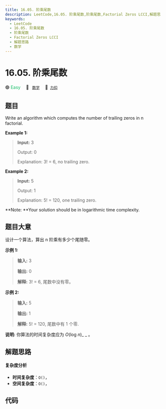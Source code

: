 ```yaml
---
title: 16.05. 阶乘尾数
description: LeetCode,16.05. 阶乘尾数,阶乘尾数,Factorial Zeros LCCI,解题思路,数学
keywords:
  - LeetCode
  - 16.05. 阶乘尾数
  - 阶乘尾数
  - Factorial Zeros LCCI
  - 解题思路
  - 数学
---
```


# 16.05. 阶乘尾数

🟢 <font color=#15bd66>Easy</font>&emsp; 🔖&ensp; [`数学`](/tag/math.md)&emsp; 🔗&ensp;[`力扣`](https://leetcode.cn/problems/factorial-zeros-lcci)

## 题目

Write an algorithm which computes the number of trailing zeros in n factorial.

**Example 1:**

> 
> 
> 
> 
> 
> **Input:** 3
> 
> Output: 0
> 
> Explanation:  3! = 6, no trailing zero.

**Example  2:**

> 
> 
> 
> 
> 
> **Input:** 5
> 
> Output: 1
> 
> Explanation:  5! = 120, one trailing zero.

**Note:  **Your solution should be in logarithmic time complexity.


## 题目大意

设计一个算法，算出 n 阶乘有多少个尾随零。

**示例 1:**

> 
> 
> 
> 
> 
> **输入:** 3
> 
> **输出:** 0
> 
> **解释:**  3! = 6, 尾数中没有零。

**示例  2:**

> 
> 
> 
> 
> 
> **输入:** 5
> 
> **输出:** 1
> 
> **解释:**  5! = 120, 尾数中有 1 个零.

**说明:** 你算法的时间复杂度应为 _O_(log _n_)_ _ 。


## 解题思路

#### 复杂度分析

- **时间复杂度**：`O()`，
- **空间复杂度**：`O()`，

## 代码

```javascript

```